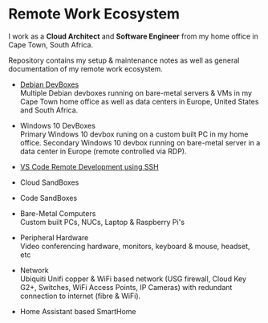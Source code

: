 # Remote Work Ecosystem

I work as a **Cloud Architect** and **Software Engineer** from my home office in Cape Town, South Africa.

Repository contains my setup & maintenance notes as well as general documentation of my remote work ecosystem.

* [Debian DevBoxes](https://github.com/joshuasa/remote-work-ecosystem/blob/main/content/debian-devbox.md)<br>
Multiple Debian devboxes running on bare-metal servers & VMs in my Cape Town home office as well as data centers in Europe, United States and South Africa.

* Windows 10 DevBoxes<br>
Primary Windows 10 devbox runing on a custom built PC in my home office. Secondary Windows 10 devbox running on bare-metal server in a data center in Europe (remote controlled via RDP).

* [VS Code Remote Development using SSH](https://github.com/joshuasa/remote-work-ecosystem/blob/main/content/vscode-remote-ssh.md)

* Cloud SandBoxes

* Code SandBoxes

* Bare-Metal Computers<br>
Custom built PCs, NUCs, Laptop & Raspberry Pi's

* Peripheral Hardware<br>
Video conferencing hardware, monitors, keyboard & mouse, headset, etc

* Network<br>
Ubiquiti Unifi copper & WiFi based network (USG firewall, Cloud Key G2+, Switches, WiFi Access Points, IP Cameras) with redundant connection to internet (fibre & WiFi).

* Home Assistant based SmartHome